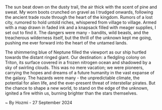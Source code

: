 
The sun beat down on the dusty trail, the air thick with the scent of pine and sweat. My worn boots crunched on gravel as I trudged onwards, following the ancient trade route through the heart of the kingdom. Rumors of a lost city, rumored to hold untold riches, whispered from village to village. Armed with a map drawn in faded ink and a knapsack filled with meager supplies, I set out to find it. The dangers were many - bandits, wild beasts, and the treacherous wilderness itself, but the thrill of the unknown kept me going, pushing me ever forward into the heart of the untamed lands.

The shimmering blue of Neptune filled the viewport as our ship hurtled towards the distant ringed giant. Our destination: a fledgling colony on Triton, its surface covered in a frozen nitrogen ocean and shadowed by a sky of swirling clouds. This was no mere vacation; we were pioneers, carrying the hopes and dreams of a future humanity in the vast expanse of the galaxy. The hazards were many -  the unpredictable climate, the potential for alien life, and the ever-present threat of interstellar pirates. But the chance to shape a new world, to stand on the edge of the unknown, ignited a fire within us, burning brighter than the stars themselves. 

~ By Hozmi - 27 September 2024
